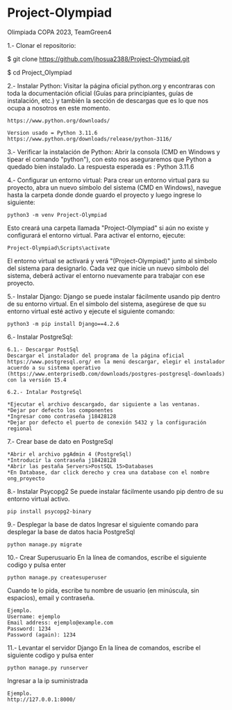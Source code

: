 # Project-Olympiad
Olimpiada COPA 2023, TeamGreen4

1.- Clonar el repositorio:

$ git clone https://github.com/jhosua2388/Project-Olympiad.git

$ cd Project_Olympiad

2.- Instalar Python:
Visitar la página oficial python.org y encontraras con toda la documentación oficial (Guías para principiantes, guías de instalación, etc.) y también la sección de descargas que es lo que nos ocupa a nosotros en este momento.

    https://www.python.org/downloads/
    
    Version usado = Python 3.11.6
    https://www.python.org/downloads/release/python-3116/

3.- Verificar la instalación de Python:
Abrir la consola (CMD en Windows y tipear el comando "python"), con esto nos aseguraremos que Python a quedado bien instalado.
La respuesta esperada es : Python 3.11.6

4.- Configurar un entorno virtual:
Para crear un entorno virtual para su proyecto, abra un nuevo símbolo del sistema (CMD en Windows), navegue hasta la carpeta donde donde guardo el proyecto y luego ingrese lo siguiente:

    python3 -m venv Project-Olympiad

Esto creará una carpeta llamada "Project-Olympiad" si aún no existe y configurará el entorno virtual. Para activar el entorno, ejecute:

    Project-Olympiad\Scripts\activate

El entorno virtual se activará y verá "(Project-Olympiad)" junto al símbolo del sistema para designarlo. Cada vez que inicie un nuevo símbolo del sistema, deberá activar el entorno nuevamente para trabajar con ese proyecto.

5.- Instalar Django:
Django se puede instalar fácilmente usando pip dentro de su entorno virtual.
En el símbolo del sistema, asegúrese de que su entorno virtual esté activo y ejecute el siguiente comando:

    python3 -m pip install Django==4.2.6


6.- Instalar PostgreSql:

    6.1.- Descargar PostSql
    Descargar el instalador del programa de la página oficial https://www.postgresql.org/ en la menú descargar, elegir el instalador acuerdo a su sistema operativo (https://www.enterprisedb.com/downloads/postgres-postgresql-downloads) con la versión 15.4
    
    6.2.- Intalar PostgreSql
    
    *Ejecutar el archivo descargado, dar siguiente a las ventanas.
    *Dejar por defecto los componentes
    *Ingresar como contraseña j18428128
    *Dejar por defecto el puerto de conexión 5432 y la configuración regional

7.- Crear base de dato en PostgreSql

    *Abrir el archivo pgAdmin 4 (PostgreSql)
    *Introducir la contraseña j18428128
    *Abrir las pestaña Servers>PostSQL 15>Databases
    *En Database, dar click derecho y crea una database con el nombre ong_proyecto

8.- Instalar Psycopg2
Se puede instalar fácilmente usando pip dentro de su entorno virtual activo.

    pip install psycopg2-binary

9.- Desplegar la base de datos
Ingresar el siguiente comando para desplegar la base de datos hacia PostgreSql

    python manage.py migrate

10.- Crear Superusuario
En la línea de comandos, escribe el siguiente codigo y pulsa enter

    python manage.py createsuperuser
    
Cuando te lo pida, escribe tu nombre de usuario (en minúscula, sin espacios), email y contraseña.

    Ejemplo.
    Username: ejemplo
    Email address: ejemplo@example.com
    Password: 1234
    Password (again): 1234

11.- Levantar el servidor Django
En la línea de comandos, escribe el siguiente codigo y pulsa enter

    python manage.py runserver
    
Ingresar a la ip suministrada

    Ejemplo.
    http://127.0.0.1:8000/



